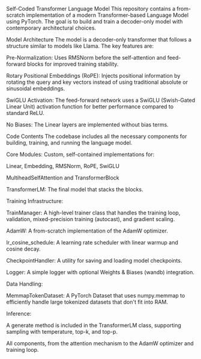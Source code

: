 Self-Coded Transformer Language Model
This repository contains a from-scratch implementation of a modern Transformer-based Language Model using PyTorch. The goal is to build and train a decoder-only model with contemporary architectural choices.

Model Architecture
The model is a decoder-only transformer that follows a structure similar to models like Llama. The key features are:

Pre-Normalization: Uses RMSNorm before the self-attention and feed-forward blocks for improved training stability.

Rotary Positional Embeddings (RoPE): Injects positional information by rotating the query and key vectors instead of using traditional absolute or sinusoidal embeddings.

SwiGLU Activation: The feed-forward network uses a SwiGLU (Swish-Gated Linear Unit) activation function for better performance compared to standard ReLU.

No Biases: The Linear layers are implemented without bias terms.

Code Contents
The codebase includes all the necessary components for building, training, and running the language model.

Core Modules: Custom, self-contained implementations for:

Linear, Embedding, RMSNorm, RoPE, SwiGLU

MultiheadSelfAttention and TransformerBlock

TransformerLM: The final model that stacks the blocks.

Training Infrastructure:

TrainManager: A high-level trainer class that handles the training loop, validation, mixed-precision training (autocast), and gradient scaling.

AdamW: A from-scratch implementation of the AdamW optimizer.

lr_cosine_schedule: A learning rate scheduler with linear warmup and cosine decay.

CheckpointHandler: A utility for saving and loading model checkpoints.

Logger: A simple logger with optional Weights & Biases (wandb) integration.

Data Handling:

MemmapTokenDataset: A PyTorch Dataset that uses numpy.memmap to efficiently handle large tokenized datasets that don't fit into RAM.

Inference:

A generate method is included in the TransformerLM class, supporting sampling with temperature, top-k, and top-p.

All components, from the attention mechanism to the AdamW optimizer and training loop.
